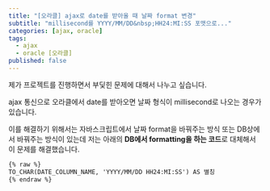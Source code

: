 ```yaml
---
title: "[오라클] ajax로 date를 받아올 때 날짜 format 변경"
subtitle: "millisecond를 YYYY/MM/DD&nbsp;HH24:MI:SS 포맷으로..."
categories: [ajax, oracle]
tags:
  - ajax
  - oracle [오라클]
published: false
---
```

제가 프로젝트를 진행하면서 부딫힌 문제에 대해서 나누고 싶습니다.

ajax 통신으로 오라클에서 date를 받아오면 날짜 형식이 millisecond로 나오는 경우가 있습니다.

이를 해결하기 위해서는 자바스크립트에서 날짜 format을 바꿔주는 방식 또는 DB상에서 바꿔주는 방식이 있는데 저는 아래의 **DB에서 formatting을 하는 코드**로 대체해서 이 문제를 해결했습니다.



```html
{% raw %}
TO_CHAR(DATE_COLUMN_NAME, 'YYYY/MM/DD HH24:MI:SS') AS 별칭
{% endraw %}
```
